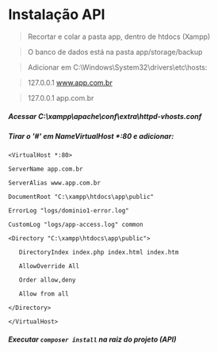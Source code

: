 # Instalação API

> Recortar e colar a pasta app, dentro de htdocs (Xampp)

> O banco de dados está na pasta app/storage/backup

> Adicionar em C:\Windows\System32\drivers\etc\hosts:

> 127.0.0.1	www.app.com.br

> 127.0.0.1	app.com.br

##### Acessar C:\xampp\apache\conf\extra\httpd-vhosts.conf

##### Tirar o '#' em NameVirtualHost *:80 e adicionar:

`<VirtualHost *:80>`

   `ServerName app.com.br`
   
   `ServerAlias www.app.com.br`
   
   `DocumentRoot "C:\xampp\htdocs\app\public"`
   
   `ErrorLog "logs/dominio1-error.log"`
   
   `CustomLog "logs/app-access.log" common`
   
   `<Directory "C:\xampp\htdocs\app\public">`
   
       DirectoryIndex index.php index.html index.htm
       
       AllowOverride All
       
       Order allow,deny
       
       Allow from all
       
   `</Directory>`
   
`</VirtualHost>`

##### Executar `composer install` na raiz do projeto (API)
